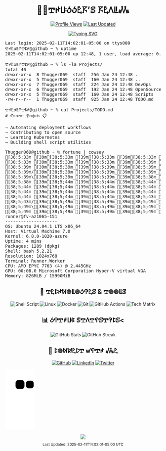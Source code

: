<div align="center">
  <h1>👨‍💻𖢧ꛅꚶꚽꚽ𖤢𖦪’ꕷ 𖦪𖤢ꛎꚳ𖢑</h1>

  [![Profile Views](https://komarev.com/ghpvc/?username=thugger069&color=blueviolet&style=flat-square&label=Profile%20Views)](https://github.com/thugger069)
  [![Last Updated](https://img.shields.io/badge/Last%20Updated-2025-02-11T14%3A02%3A01-05%3A00-blue.svg)](https://github.com/thugger069)

  <a href="https://git.io/typing-svg">
    <img src="https://readme-typing-svg.demolab.com?font=Ubuntu+Mono&duration=3000&pause=1000&color=00FF9C&center=true&vCenter=true&width=435&lines=ℌ𝔢𝔩𝔩𝔬+𝔗𝔥𝔢𝔯𝔢;ℑ’𝔪+𖢧ꛅ𖤢ꚽꚳꛈ𖢧ꛕꛅ𝔖;𝔥𝔢𝔩𝔩+𝔖𝔠𝔯𝔦𝔭𝔱+𝔈𝔫𝔱𝔥𝔲𝔰𝔦𝔞𝔰𝔱;𝔏𝔦𝔫𝔲𝔵+%26+𝔇𝔢𝔳𝔒𝔭𝔰+𝔈𝔵𝔭𝔩𝔬𝔯𝔢𝔯;𝔒𝔭𝔢𝔫+𝔖𝔬𝔲𝔯𝔠𝔢+ℭ𝔬𝔫𝔱𝔯𝔦𝔟𝔲𝔱𝔬𝔯;𝔄𝔩𝔴𝔞𝔶𝔰+𝔏𝔢𝔞𝔯𝔫𝔦𝔫𝔤+%F0%9F%92%A1" alt="Typing SVG" />
  </a>
</div>

<pre class="terminal">
Last login: 2025-02-11T14:02:01-05:00 on ttys000
𖢧ꛅ𖤢ꚽꚳꛈ𖢧ꛕꛅ@github ~ % uptime
2025-02-11T14:02:01-05:00 up 12:48, 1 user, load average: 0.59 0.52 0.81

𖢧ꛅ𖤢ꚽꚳꛈ𖢧ꛕꛅ@github ~ % ls -la Projects/
total 40
drwxr-xr-x  8 Thugger069  staff  256 Jan 24 12:48 .
drwxr-xr-x  5 Thugger069  staff  160 Jan 24 12:48 ..
drwxr-xr-x  7 Thugger069  staff  224 Jan 24 12:48 DevOps
drwxr-xr-x  6 Thugger069  staff  192 Jan 24 12:48 OpenSource
drwxr-xr-x  5 Thugger069  staff  160 Jan 24 12:48 Scripts
-rw-r--r--  1 Thugger069  staff  925 Jan 24 12:48 TODO.md

𖢧ꛅ𖤢ꚽꚳꛈ𖢧ꛕꛅ@github ~ % cat Projects/TODO.md
# ℭ𝔲𝔯𝔯𝔢𝔫𝔱 𝔓𝔯𝔬𝔧𝔢𝔠𝔱𝔰 📋

→ Automating deployment workflows
→ Contributing to open source
→ Learning Kubernetes
→ Building shell script utilities

Thugger069@github ~ % fortune | cowsay
[38;5;33m [39m[38;5;33m [39m[38;5;33m [39m[38;5;33m [39m[38;5;33m [39m[38;5;33m|[39m[38;5;39m|[39m[38;5;39m [39m[38;5;39m [39m[38;5;39m [39m[38;5;39m [39m[38;5;39m [39m[38;5;39m_[39m[38;5;39m_[39m[38;5;39m [39m[38;5;38m [39m[38;5;44m_[39m[38;5;44m_[39m[38;5;44m [39m[38;5;44m [39m[38;5;44m [39m[38;5;44m/[39m[38;5;44m/[39m[38;5;44m|[39m[38;5;44m [39m[38;5;44m [39m[38;5;44m [39m[38;5;43m [39m[38;5;49m|[39m[38;5;49m|[39m[38;5;49m [39m[38;5;49m [39m[38;5;49m [39m[38;5;49m/[39m[38;5;49m|[39m[38;5;49m_[39m[38;5;49m_[39m[38;5;48m_[39m[38;5;48m/[39m[38;5;48m|[39m[38;5;48m [39m[38;5;48m_[39m[38;5;48m_[39m[38;5;48m [39m[38;5;48m [39m[38;5;48m/[39m[38;5;84m/[39m[38;5;83m|[39m[38;5;83m [39m[38;5;83m_[39m[38;5;83m_[39m[38;5;83m_[39m[38;5;83m [39m[38;5;83m [39m[38;5;83m [39m[38;5;83m_[39m[38;5;83m_[39m[38;5;83m [39m[38;5;119m [39m[38;5;118m [39m[38;5;118m [39m[38;5;118m [39m[38;5;118m [39m[38;5;118m/[39m[38;5;118m/[39m[38;5;118m|[39m[38;5;118m [39m[38;5;118m [39m[38;5;154m_[39m[38;5;154m_[39m[38;5;154m_[39m[38;5;154m_[39m[38;5;154m [39m[38;5;154m [39m[38;5;154m/[39m[38;5;154m/[39m[38;5;154m|[39m[38;5;154m[39m
[38;5;33m [39m[38;5;33m [39m[38;5;33m [39m[38;5;39m [39m[38;5;39m=[39m[38;5;39m|[39m[38;5;39m|[39m[38;5;39m=[39m[38;5;39m [39m[38;5;39m_[39m[38;5;39m_[39m[38;5;39m/[39m[38;5;38m [39m[38;5;44m/[39m[38;5;44m_[39m[38;5;44m/[39m[38;5;44m [39m[38;5;44m_[39m[38;5;44m)[39m[38;5;44m_[39m[38;5;44m|[39m[38;5;44m/[39m[38;5;44m|[39m[38;5;44m|[39m[38;5;43m [39m[38;5;49m [39m[38;5;49m [39m[38;5;49m=[39m[38;5;49m|[39m[38;5;49m|[39m[38;5;49m=[39m[38;5;49m [39m[38;5;49m|[39m[38;5;49m [39m[38;5;48m_[39m[38;5;48m_[39m[38;5;48m [39m[38;5;48m [39m[38;5;48m/[39m[38;5;48m_[39m[38;5;48m/[39m[38;5;48m [39m[38;5;48m/[39m[38;5;84m_[39m[38;5;83m|[39m[38;5;83m/[39m[38;5;83m|[39m[38;5;83m|[39m[38;5;83m<[39m[38;5;83m [39m[38;5;83m [39m[38;5;83m/[39m[38;5;83m [39m[38;5;83m_[39m[38;5;83m/[39m[38;5;119m_[39m[38;5;118m/[39m[38;5;118m_[39m[38;5;118m_[39m[38;5;118m [39m[38;5;118m [39m[38;5;118m_[39m[38;5;118m|[39m[38;5;118m/[39m[38;5;118m|[39m[38;5;154m|[39m[38;5;154m [39m[38;5;154m|[39m[38;5;154m_[39m[38;5;154m [39m[38;5;154m [39m[38;5;154m/[39m[38;5;154m_[39m[38;5;154m|[39m[38;5;154m/[39m[38;5;148m|[39m[38;5;184m|[39m[38;5;184m[39m
[38;5;39m [39m[38;5;39m_[39m[38;5;39m_[39m[38;5;39m_[39m[38;5;39m [39m[38;5;39m|[39m[38;5;39m|[39m[38;5;39m [39m[38;5;39m/[39m[38;5;38m [39m[38;5;44m_[39m[38;5;44m_[39m[38;5;44m_[39m[38;5;44m/[39m[38;5;44m [39m[38;5;44m|[39m[38;5;44m [39m[38;5;44m|[39m[38;5;44m/[39m[38;5;44m [39m[38;5;44m_[39m[38;5;43m [39m[38;5;49m\[39m[38;5;49m [39m[38;5;49m_[39m[38;5;49m_[39m[38;5;49m_[39m[38;5;49m [39m[38;5;49m|[39m[38;5;49m|[39m[38;5;49m [39m[38;5;48m/[39m[38;5;48m [39m[38;5;48m/[39m[38;5;48m_[39m[38;5;48m/[39m[38;5;48m [39m[38;5;48m/[39m[38;5;48m [39m[38;5;48m_[39m[38;5;84m_[39m[38;5;83m_[39m[38;5;83m/[39m[38;5;83m [39m[38;5;83m_[39m[38;5;83m [39m[38;5;83m\[39m[38;5;83m [39m[38;5;83m/[39m[38;5;83m [39m[38;5;83m/[39m[38;5;83m_[39m[38;5;119m/[39m[38;5;118m_[39m[38;5;118m/[39m[38;5;118m|[39m[38;5;118m_[39m[38;5;118m [39m[38;5;118m [39m[38;5;118m|[39m[38;5;118m/[39m[38;5;118m [39m[38;5;154m_[39m[38;5;154m [39m[38;5;154m\[39m[38;5;154m [39m[38;5;154m_[39m[38;5;154m/[39m[38;5;154m_[39m[38;5;154m [39m[38;5;154m<[39m[38;5;154m/[39m[38;5;148m [39m[38;5;184m_[39m[38;5;184m [39m[38;5;184m\[39m[38;5;184m [39m[38;5;184m[39m
[38;5;39m/[39m[38;5;39m [39m[38;5;39m_[39m[38;5;39m_[39m[38;5;39m`[39m[38;5;39m [39m[38;5;38m|[39m[38;5;44m/[39m[38;5;44m [39m[38;5;44m/[39m[38;5;44m_[39m[38;5;44m_[39m[38;5;44m|[39m[38;5;44m [39m[38;5;44m|[39m[38;5;44m|[39m[38;5;44m [39m[38;5;44m/[39m[38;5;43m [39m[38;5;49m [39m[38;5;49m_[39m[38;5;49m_[39m[38;5;49m/[39m[38;5;49m/[39m[38;5;49m [39m[38;5;49m_[39m[38;5;49m_[39m[38;5;49m`[39m[38;5;48m [39m[38;5;48m|[39m[38;5;48m/[39m[38;5;48m_[39m[38;5;48m_[39m[38;5;48m_[39m[38;5;48m [39m[38;5;48m [39m[38;5;48m/[39m[38;5;84m [39m[38;5;83m/[39m[38;5;83m_[39m[38;5;83m_[39m[38;5;83m/[39m[38;5;83m [39m[38;5;83m [39m[38;5;83m_[39m[38;5;83m_[39m[38;5;83m/[39m[38;5;83m/[39m[38;5;83m_[39m[38;5;119m/[39m[38;5;118m/[39m[38;5;118m_[39m[38;5;118m/[39m[38;5;118m [39m[38;5;118m/[39m[38;5;118m [39m[38;5;118m_[39m[38;5;118m_[39m[38;5;118m/[39m[38;5;154m/[39m[38;5;154m [39m[38;5;154m [39m[38;5;154m_[39m[38;5;154m_[39m[38;5;154m/[39m[38;5;154m/[39m[38;5;154m_[39m[38;5;154m_[39m[38;5;154m_[39m[38;5;148m_[39m[38;5;184m/[39m[38;5;184m [39m[38;5;184m [39m[38;5;184m_[39m[38;5;184m_[39m[38;5;184m/[39m[38;5;184m [39m[38;5;184m[39m
[38;5;39m\[39m[38;5;39m_[39m[38;5;39m_[39m[38;5;38m_[39m[38;5;44m_[39m[38;5;44m/[39m[38;5;44m [39m[38;5;44m\[39m[38;5;44m [39m[38;5;44m [39m[38;5;44m_[39m[38;5;44m/[39m[38;5;44m|[39m[38;5;44m [39m[38;5;44m|[39m[38;5;43m_[39m[38;5;49m/[39m[38;5;49m\[39m[38;5;49m_[39m[38;5;49m_[39m[38;5;49m_[39m[38;5;49m/[39m[38;5;49m [39m[38;5;49m\[39m[38;5;49m_[39m[38;5;48m_[39m[38;5;48m_[39m[38;5;48m_[39m[38;5;48m/[39m[38;5;48m|[39m[38;5;48m/[39m[38;5;48m [39m[38;5;48m [39m[38;5;48m [39m[38;5;84m|[39m[38;5;83m/[39m[38;5;83m\[39m[38;5;83m [39m[38;5;83m [39m[38;5;83m_[39m[38;5;83m/[39m[38;5;83m\[39m[38;5;83m_[39m[38;5;83m_[39m[38;5;83m_[39m[38;5;83m/[39m[38;5;119m [39m[38;5;118m [39m[38;5;118m/[39m[38;5;118m_[39m[38;5;118m/[39m[38;5;118m [39m[38;5;118m [39m[38;5;118m/[39m[38;5;118m_[39m[38;5;118m_[39m[38;5;154m_[39m[38;5;154m_[39m[38;5;154m/[39m[38;5;154m\[39m[38;5;154m_[39m[38;5;154m_[39m[38;5;154m_[39m[38;5;154m/[39m[38;5;154m [39m[38;5;154m [39m[38;5;148m [39m[38;5;184m [39m[38;5;184m [39m[38;5;184m [39m[38;5;184m\[39m[38;5;184m_[39m[38;5;184m_[39m[38;5;184m_[39m[38;5;184m/[39m[38;5;184m [39m[38;5;184m [39m[38;5;184m[39m
[38;5;38m [39m[38;5;44m [39m[38;5;44m [39m[38;5;44m [39m[38;5;44m [39m[38;5;44m [39m[38;5;44m [39m[38;5;44m/[39m[38;5;44m_[39m[38;5;44m/[39m[38;5;44m [39m[38;5;44m([39m[38;5;43m_[39m[38;5;49m_[39m[38;5;49m/[39m[38;5;49m [39m[38;5;49m [39m[38;5;49m [39m[38;5;49m [39m[38;5;49m [39m[38;5;49m [39m[38;5;49m [39m[38;5;48m [39m[38;5;48m [39m[38;5;48m [39m[38;5;48m [39m[38;5;48m [39m[38;5;48m [39m[38;5;48m [39m[38;5;48m [39m[38;5;48m [39m[38;5;84m [39m[38;5;83m [39m[38;5;83m [39m[38;5;83m [39m[38;5;83m [39m[38;5;83m/[39m[38;5;83m_[39m[38;5;83m/[39m[38;5;83m [39m[38;5;83m [39m[38;5;83m [39m[38;5;83m [39m[38;5;119m [39m[38;5;118m [39m[38;5;118m [39m[38;5;118m [39m[38;5;118m [39m[38;5;118m [39m[38;5;118m [39m[38;5;118m [39m[38;5;118m [39m[38;5;118m [39m[38;5;154m [39m[38;5;154m [39m[38;5;154m [39m[38;5;154m [39m[38;5;154m [39m[38;5;154m [39m[38;5;154m [39m[38;5;154m [39m[38;5;154m [39m[38;5;154m [39m[38;5;148m [39m[38;5;184m [39m[38;5;184m [39m[38;5;184m [39m[38;5;184m [39m[38;5;184m [39m[38;5;184m [39m[38;5;184m [39m[38;5;184m [39m[38;5;184m [39m[38;5;184m [39m[38;5;184m [39m[38;5;178m [39m[38;5;214m [39m[38;5;214m[39m
[38;5;44m [39m[38;5;44m [39m[38;5;44m [39m[38;5;44m [39m[38;5;44m [39m[38;5;44m|[39m[38;5;44m|[39m[38;5;44m [39m[38;5;44m [39m[38;5;43m [39m[38;5;49m [39m[38;5;49m [39m[38;5;49m_[39m[38;5;49m_[39m[38;5;49m [39m[38;5;49m [39m[38;5;49m_[39m[38;5;49m_[39m[38;5;49m [39m[38;5;48m [39m[38;5;48m [39m[38;5;48m/[39m[38;5;48m/[39m[38;5;48m|[39m[38;5;48m [39m[38;5;48m [39m[38;5;48m [39m[38;5;48m/[39m[38;5;84m/[39m[38;5;83m|[39m[38;5;83m[39m
[38;5;44m [39m[38;5;44m [39m[38;5;44m [39m[38;5;44m [39m[38;5;44m=[39m[38;5;44m|[39m[38;5;43m|[39m[38;5;49m=[39m[38;5;49m [39m[38;5;49m_[39m[38;5;49m_[39m[38;5;49m/[39m[38;5;49m [39m[38;5;49m/[39m[38;5;49m_[39m[38;5;49m/[39m[38;5;48m [39m[38;5;48m_[39m[38;5;48m)[39m[38;5;48m_[39m[38;5;48m|[39m[38;5;48m/[39m[38;5;48m|[39m[38;5;48m|[39m[38;5;48m [39m[38;5;84m_[39m[38;5;83m|[39m[38;5;83m/[39m[38;5;83m|[39m[38;5;83m|[39m[38;5;83m[39m
[38;5;44m [39m[38;5;44m_[39m[38;5;44m_[39m[38;5;43m_[39m[38;5;49m [39m[38;5;49m|[39m[38;5;49m|[39m[38;5;49m [39m[38;5;49m/[39m[38;5;49m [39m[38;5;49m_[39m[38;5;49m_[39m[38;5;49m_[39m[38;5;48m/[39m[38;5;48m [39m[38;5;48m|[39m[38;5;48m [39m[38;5;48m|[39m[38;5;48m/[39m[38;5;48m [39m[38;5;48m_[39m[38;5;48m [39m[38;5;84m\[39m[38;5;83m [39m[38;5;83m/[39m[38;5;83m [39m[38;5;83m_[39m[38;5;83m [39m[38;5;83m\[39m[38;5;83m [39m[38;5;83m[39m
[38;5;43m/[39m[38;5;49m [39m[38;5;49m_[39m[38;5;49m_[39m[38;5;49m`[39m[38;5;49m [39m[38;5;49m|[39m[38;5;49m/[39m[38;5;49m [39m[38;5;49m/[39m[38;5;48m_[39m[38;5;48m_[39m[38;5;48m|[39m[38;5;48m [39m[38;5;48m|[39m[38;5;48m|[39m[38;5;48m [39m[38;5;48m/[39m[38;5;48m [39m[38;5;84m [39m[38;5;83m_[39m[38;5;83m_[39m[38;5;83m/[39m[38;5;83m/[39m[38;5;83m [39m[38;5;83m [39m[38;5;83m_[39m[38;5;83m_[39m[38;5;83m/[39m[38;5;83m [39m[38;5;83m[39m
[38;5;49m\[39m[38;5;49m_[39m[38;5;49m_[39m[38;5;49m_[39m[38;5;49m_[39m[38;5;49m/[39m[38;5;49m [39m[38;5;48m\[39m[38;5;48m [39m[38;5;48m [39m[38;5;48m_[39m[38;5;48m/[39m[38;5;48m|[39m[38;5;48m [39m[38;5;48m|[39m[38;5;48m_[39m[38;5;84m/[39m[38;5;83m\[39m[38;5;83m_[39m[38;5;83m_[39m[38;5;83m_[39m[38;5;83m/[39m[38;5;83m [39m[38;5;83m\[39m[38;5;83m_[39m[38;5;83m_[39m[38;5;83m_[39m[38;5;83m/[39m[38;5;119m [39m[38;5;118m [39m[38;5;118m[39m
[38;5;49m [39m[38;5;49m [39m[38;5;49m [39m[38;5;49m [39m[38;5;48m [39m[38;5;48m [39m[38;5;48m [39m[38;5;48m/[39m[38;5;48m_[39m[38;5;48m/[39m[38;5;48m [39m[38;5;48m([39m[38;5;48m_[39m[38;5;84m_[39m[38;5;83m/[39m[38;5;83m [39m[38;5;83m [39m[38;5;83m [39m[38;5;83m [39m[38;5;83m [39m[38;5;83m [39m[38;5;83m [39m[38;5;83m [39m[38;5;83m [39m[38;5;83m [39m[38;5;119m [39m[38;5;118m [39m[38;5;118m [39m[38;5;118m [39m[38;5;118m [39m[38;5;118m[39m
runner@fv-az1065-151 
-------------------- 
OS: Ubuntu 24.04.1 LTS x86_64 
Host: Virtual Machine 7.0 
Kernel: 6.8.0-1020-azure 
Uptime: 4 mins 
Packages: 1289 (dpkg) 
Shell: bash 5.2.21 
Resolution: 1024x768 
Terminal: Runner.Worker 
CPU: AMD EPYC 7763 (4) @ 2.445GHz 
GPU: 00:08.0 Microsoft Corporation Hyper-V virtual VGA 
Memory: 826MiB / 15990MiB 
</pre>

<div align="center">
  <h2>🔧 𖢧𖤢ꛕꛅꛘ𖣠ꚳ𖣠ꚽꛈ𖤢ꕷ & 𖢧𖣠𖣠ꚳꕷ</h2>
  
  ![Shell Script](https://img.shields.io/badge/Shell_Script-%23121011.svg?style=for-the-badge&logo=gnu-bash&logoColor=white)
  ![Linux](https://img.shields.io/badge/Linux-FCC624?style=for-the-badge&logo=linux&logoColor=black)
  ![Docker](https://img.shields.io/badge/docker-%230db7ed.svg?style=for-the-badge&logo=docker&logoColor=white)
  ![Git](https://img.shields.io/badge/git-%23F05033.svg?style=for-the-badge&logo=git&logoColor=white)
  ![GitHub Actions](https://img.shields.io/badge/github%20actions-%232671E5.svg?style=for-the-badge&logo=githubactions&logoColor=white)
  ![Tech Matrix](https://img.shields.io/static/v1?label=&message=TypeScript|Python|Rust|WASM&color=00ff9d&style=for-the-badge&logoWidth=30&logo=data:image/png;base64,iVBORw0KG...)

  <h2>📊 ꚽꛈ𖢧ꛅꚶꔪ ꕷ𖢧ꛎ𖢧ꛈꕷ𖢧ꛈꛕꕷ<</h2>
  
  <img src="https://github-readme-stats.vercel.app/api?username=thugger069&show_icons=true&theme=radical&cache_seconds=86400" alt="GitHub Stats" height="170"/>
  <img src="https://github-readme-streak-stats.herokuapp.com/?user=thugger069&theme=radical&cache_seconds=86400" alt="GitHub Streak" height="170"/>

  <h2>🤝 ꛕ𖣠ꛘꛘ𖤢ꛕ𖢧 ꛃꛈ𖢧ꛅ 𖢑𖤢</h2>
  
  [![GitHub](https://img.shields.io/badge/github-%23121011.svg?style=for-the-badge&logo=github&logoColor=white)](https://github.com/thugger069)
  [![LinkedIn](https://img.shields.io/badge/linkedin-%230077B5.svg?style=for-the-badge&logo=linkedin&logoColor=white)](https://linkedin.com/in/thugger069)
  [![Twitter](https://img.shields.io/badge/X-%23000000.svg?style=for-the-badge&logo=X&logoColor=white)](https://twitter.com/chuksgincaro)
</div>

![Snake animation](https://github.com/Thugger069/Thugger069/blob/output/github-contribution-grid-snake-dark.svg)

<div align="center">
  <img src="https://capsule-render.vercel.app/api?type=waving&color=gradient&height=100&section=footer"/>
</div>

<div align="center">
  <sub>Last Updated: 2025-02-11T14:02:01-05:00 UTC</sub>
</div>
